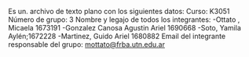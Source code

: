 Es un. archivo de texto plano con los siguientes datos:
Curso: K3051
Número de grupo: 3 
Nombre y legajo de todos los integrantes:
-Ottato , Micaela 1673191
-Gonzalez Canosa Agustin Ariel 1690668
-Soto, Yamila Aylén;1672228
-Martinez, Guido Ariel 1680882
Email del integrante responsable del grupo: mottato@frba.utn.edu.ar